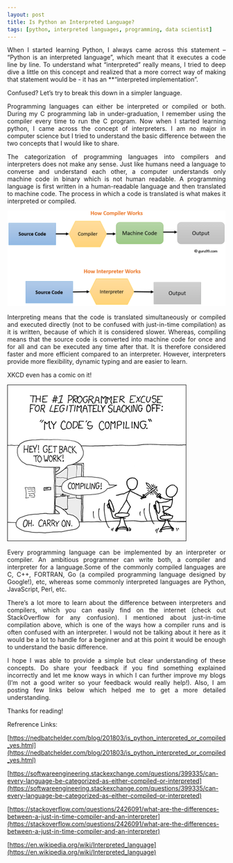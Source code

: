```yaml
---
layout: post
title: Is Python an Interpreted Language?
tags: [python, interpreted languages, programming, data scientist]
---
```

<p align="justify">
When I started learning Python, I always came across this statement – “Python is an interpreted language”, which meant that it executes a code line by line. To understand what “interpreted” really means, I tried to deep dive a little on this concept and realized that a more correct way of making that statement  would be - it has an **“interpreted implementation”.
</p>

Confused? Let’s try to break this down in a simpler language. 

<p align="justify">
Programming languages can either be interpreted or compiled or both. During my C programming lab in under-graduation, I remember using the compiler every time to run the C program. Now when I started learning python, I came across the concept of interpreters. I am no major in computer science but I tried to understand the basic difference between the two concepts that I would like to share.
</p>

<p align="justify">
The categorization of programming languages into compilers and interpreters does not make any sense. Just like humans need a language to converse and understand each other, a computer understands only machine code in binary which is not human readable. A programming language is first written in a human-readable language and then translated to machine code. The process in which a code is translated is what makes it interpreted or compiled.
</p>



![compiler image](img/compiler.png)




<p align="justify">
Interpreting means that the code is translated simultaneously or compiled and executed directly (not to be confused with just-in-time compilation) as it is written, because of which it is considered slower. Whereas, compiling means that the source code is converted into machine code for once and for all and can be executed any time after that. It is therefore considered faster and more efficient compared to an interpreter. However, interpreters provide more flexibility, dynamic typing and are easier to learn. 
  
XKCD even has a comic on it!
</p>

![xkcd image](img/comic.png)



<p align="justify">
Every programming language can be implemented by an interpreter or compiler. An ambitious programmer can write both, a compiler and interpreter for a language.Some of the commonly compiled languages are C, C++, FORTRAN, Go (a compiled programming language designed by Google!), etc, whereas some commonly interpreted languages are Python, JavaScript, Perl, etc.
</p>
<p align="justify">
There’s a lot more to learn about the difference between interpreters and compilers, which you can easily find on the internet (check out StackOverflow for any confusion). I mentioned about just-in-time compilation above, which is one of the ways how a compiler runs and is often confused with an interpreter. I would not be talking about it here as it would be a lot to handle for a beginner and at this point it would be enough to understand the basic difference.
</p>

<p align="justify">
I hope I was able to provide a simple but clear understanding of these concepts. Do share your feedback if you find something explained incorrectly and let me know ways in which I can further improve my blogs (I’m not a good writer so your feedback would really help!). Also, I am posting few links below which helped me to get a more detailed understanding.
</p>

Thanks for reading!

Refrerence Links:

[https://nedbatchelder.com/blog/201803/is_python_interpreted_or_compiled_yes.html](https://nedbatchelder.com/blog/201803/is_python_interpreted_or_compiled_yes.html) 

[https://softwareengineering.stackexchange.com/questions/399335/can-every-language-be-categorized-as-either-compiled-or-interpreted](https://softwareengineering.stackexchange.com/questions/399335/can-every-language-be-categorized-as-either-compiled-or-interpreted) 

[https://stackoverflow.com/questions/2426091/what-are-the-differences-between-a-just-in-time-compiler-and-an-interpreter](https://stackoverflow.com/questions/2426091/what-are-the-differences-between-a-just-in-time-compiler-and-an-interpreter) 

[https://en.wikipedia.org/wiki/Interpreted_language](https://en.wikipedia.org/wiki/Interpreted_language) 

